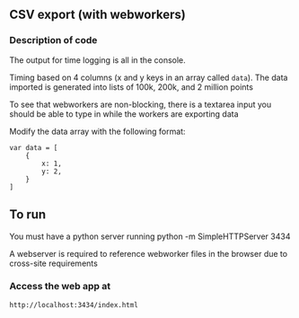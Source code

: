 ## CSV export (with webworkers)
### Description of code
The output for time logging is all in the console.

Timing based on 4 columns (x and y keys in an array called `data`). The data imported is generated into lists of 100k, 200k, and 2 million points

To see that webworkers are non-blocking, there is a textarea input you should be able to type in
while the workers are exporting data

Modify the data array with the following format:
```
var data = [
	{
		x: 1,
		y: 2,
	}
]
```

## To run
You must have a python server running
python -m SimpleHTTPServer 3434

A webserver is required to reference webworker files in the browser due to cross-site requirements

### Access the web app at
```
http://localhost:3434/index.html
```

